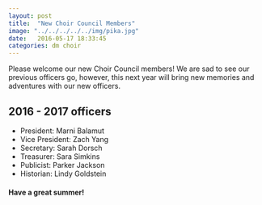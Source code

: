 ```yaml
---
layout: post
title:  "New Choir Council Members"
image: "../../../../../img/pika.jpg"
date:   2016-05-17 18:33:45
categories: dm choir
---
```

Please welcome our new Choir Council members! We are sad to see our previous officers go, however, this next year will bring new memories and adventures with our new officers.

## 2016 - 2017 officers
- President: Marni Balamut
- Vice President: Zach Yang
- Secretary: Sarah Dorsch
- Treasurer: Sara Simkins
- Publicist: Parker Jackson
- Historian: Lindy Goldstein

#### Have a great summer!
